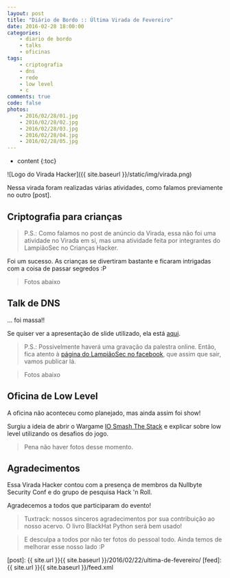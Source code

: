 ```yaml
---
layout: post
title: "Diário de Bordo :: Última Virada de Fevereiro"
date: 2016-02-28 18:00:00
categories: 
    - diario de bordo
    - talks
    - oficinas
tags:
    - criptografia
    - dns
    - rede
    - low level
    - c
comments: true
code: false
photos:
    - 2016/02/28/01.jpg
    - 2016/02/28/02.jpg
    - 2016/02/28/03.jpg
    - 2016/02/28/04.jpg
    - 2016/02/28/05.jpg
---
```


* content
{:toc}

![Logo do Virada Hacker]({{ site.baseurl }}/static/img/virada.png)

Nessa virada foram realizadas várias atividades, como falamos previamente no outro [post].

## Criptografia para crianças

> P.S.: Como falamos no post de anúncio da Virada, essa não foi uma atividade no Virada em si, mas uma atividade feita por integrantes do LampiãoSec no Crianças Hacker.

Foi um sucesso. As crianças se divertiram bastante e ficaram intrigadas com a coisa de passar segredos :P

> Fotos abaixo

## Talk de DNS

... foi massa!!

Se quiser ver a apresentação de slide utilizado, ela está [aqui][talk].

> P.S.: Possivelmente haverá uma gravação da palestra online. Então, fica atento à [página do LampiãoSec no facebook][facebook], que assim que sair, vamos publicar lá.

> Fotos abaixo

## Oficina de Low Level

A oficina não aconteceu como planejado, mas ainda assim foi show!

Surgiu a ideia de abrir o Wargame [IO Smash The Stack][io] e explicar sobre low level utilizando os desafios do jogo.

> Pena não haver fotos desse momento.

## Agradecimentos

Essa Virada Hacker contou com a presença de membros da Nullbyte Security Conf e do grupo de pesquisa Hack 'n Roll.

Agradecemos a todos que participaram do evento!

> Tuxtrack: nossos sinceros agradecimentos por sua contribuição ao nosso acervo. O livro BlackHat Python será bem usado!

> E desculpa a todos por não ter fotos do pessoal todo. Ainda temos de melhorar esse nosso lado :P

[io]: http://io.smashthestack.org:84/
[facebook]: https://fb.me/lampiaosec
[talk]: https://lampiaosec.github.io/talks/DNS-o-que-voce-precisa-saber/index.html
[post]: {{ site.url }}{{ site.baseurl }}/2016/02/22/ultima-de-fevereiro/
[feed]: {{ site.url }}{{ site.baseurl }}/feed.xml
